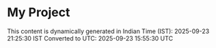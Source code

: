 # My Project

This content is dynamically generated in Indian Time (IST): 2025-09-23 21:25:30 IST
Converted to UTC: 2025-09-23 15:55:30 UTC

